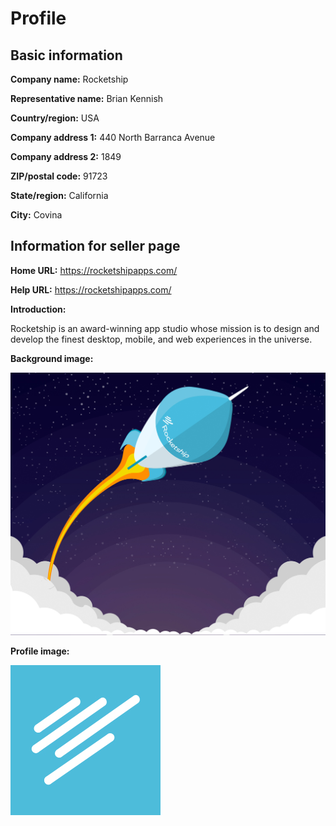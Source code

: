 # Profile

## Basic information

**Company name:** Rocketship

**Representative name:** Brian Kennish

**Country/region:** USA

**Company address 1:** 440 North Barranca Avenue

**Company address 2:** 1849

**ZIP/postal code:** 91723

**State/region:** California

**City:** Covina

## Information for seller page

**Home URL:** https://rocketshipapps.com/

**Help URL:** https://rocketshipapps.com/

**Introduction:**

Rocketship is an award-winning app studio whose mission is to design and develop the finest desktop,
mobile, and web experiences in the universe.

**Background image:**

![Background](background.jpg)

**Profile image:**

![Profile](profile.jpg)
